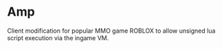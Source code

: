 # Amp
Client modification for popular MMO game ROBLOX to allow unsigned lua script execution via the ingame VM.
